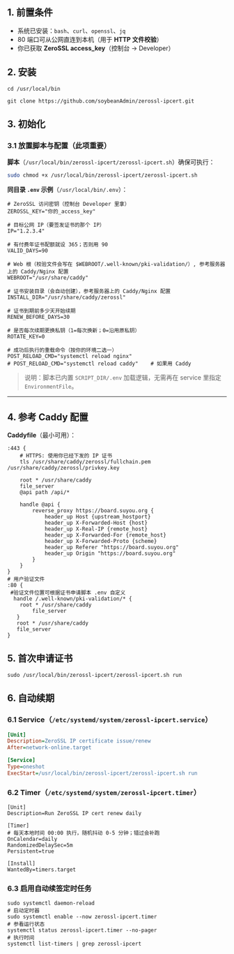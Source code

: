 ## 1. 前置条件

* 系统已安装：`bash`、`curl`、`openssl`、`jq`
* 80 端口可从公网直连到本机（用于 ​**HTTP 文件校验**​）
* 你已获取 ​**ZeroSSL access\_key**​（控制台 → Developer）

## 2. 安装

```
cd /usr/local/bin
```

```
git clone https://github.com/soybeanAdmin/zerossl-ipcert.git
```

## 3. 初始化

### 3.1 放置脚本与配置（此项重要）

​**脚本**​（`/usr/local/bin/zerossl-ipcert/zerossl-ipcert.sh`）确保可执行：

```bash
sudo chmod +x /usr/local/bin/zerossl-ipcert/zerossl-ipcert.sh
```

​**同目录 `.env` 示例**​（`/usr/local/bin/.env`）：

```.env
# ZeroSSL 访问密钥（控制台 Developer 里拿）
ZEROSSL_KEY="你的_access_key"

# 目标公网 IP（要签发证书的那个 IP）
IP="1.2.3.4"

# 有付费年证书配额就设 365；否则用 90
VALID_DAYS=90

# Web 根（校验文件会写在 $WEBROOT/.well-known/pki-validation/）, 参考服务器上的 Caddy/Nginx 配置
WEBROOT="/usr/share/caddy"

# 证书安装目录（会自动创建），参考服务器上的 Caddy/Nginx 配置
INSTALL_DIR="/usr/share/caddy/zerossl"

# 证书到期前多少天开始续期
RENEW_BEFORE_DAYS=30

# 是否每次续期更换私钥（1=每次换新；0=沿用原私钥）
ROTATE_KEY=0

# 成功后执行的重载命令（按你的环境二选一）
POST_RELOAD_CMD="systemctl reload nginx"
# POST_RELOAD_CMD="systemctl reload caddy"    # 如果用 Caddy
```

> 说明：脚本已内置 `SCRIPT_DIR/.env` 加载逻辑，无需再在 service 里指定 `EnvironmentFile`。

---

## 4. 参考 Caddy 配置

​**Caddyfile**​（最小可用）：

```
:443 {
    # HTTPS: 使用你已经下发的 IP 证书
    tls /usr/share/caddy/zerossl/fullchain.pem /usr/share/caddy/zerossl/privkey.key

    root * /usr/share/caddy
    file_server
    @api path /api/*

    handle @api {
        reverse_proxy https://board.suyou.org {
            header_up Host {upstream_hostport}
            header_up X-Forwarded-Host {host}
            header_up X-Real-IP {remote_host}
            header_up X-Forwarded-For {remote_host}
            header_up X-Forwarded-Proto {scheme}
            header_up Referer "https://board.suyou.org"
            header_up Origin "https://board.suyou.org"
        }
    }
}
# 用户验证文件 
:80 {
 #验证文件位置可根据证书申请脚本 .env 自定义
  handle /.well-known/pki-validation/* {
	root * /usr/share/caddy
    	file_server
   }
   root * /usr/share/caddy
   file_server
}
```

## 5. 首次申请证书

```
sudo /usr/local/bin/zerossl-ipcert/zerossl-ipcert.sh run
```

## 6. 自动续期

### 6.1 Service（`/etc/systemd/system/zerossl-ipcert.service`）

```ini
[Unit]
Description=ZeroSSL IP certificate issue/renew
After=network-online.target

[Service]
Type=oneshot
ExecStart=/usr/local/bin/zerossl-ipcert/zerossl-ipcert.sh run
```

### 6.2 Timer（`/etc/systemd/system/zerossl-ipcert.timer`）

```
[Unit]
Description=Run ZeroSSL IP cert renew daily

[Timer]
# 每天本地时间 00:00 执行，随机抖动 0-5 分钟；错过会补跑
OnCalendar=daily
RandomizedDelaySec=5m
Persistent=true

[Install]
WantedBy=timers.target
```

### 6.3 启用自动续签定时任务

```
sudo systemctl daemon-reload
# 启动定时器
sudo systemctl enable --now zerossl-ipcert.timer
# 参看运行状态
systemctl status zerossl-ipcert.timer --no-pager
# 执行时间
systemctl list-timers | grep zerossl-ipcert

```

